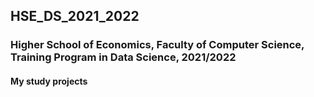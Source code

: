 ## HSE_DS_2021_2022
### Higher School of Economics, Faculty of Computer Science, Training Program in Data Science, 2021/2022
#### My study projects 
